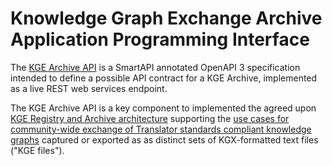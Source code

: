 # Knowledge Graph Exchange Archive Application Programming Interface

The [KGE Archive API](./kgea_api.yaml) is a SmartAPI annotated OpenAPI 3 specification intended to define a possible API contract for a KGE Archive, implemented as a live REST web services endpoint.

The KGE Archive API is a key component to implemented the agreed upon  [KGE Registry and Archive architecture](../KGE_ARCHIVE_ARCHITECTURE.md) supporting the 
[use cases for community-wide exchange of Translator standards compliant knowledge graphs](../KGE_USE_CASES.md) captured or exported as as distinct sets of KGX-formatted text files ("KGE files"). 
